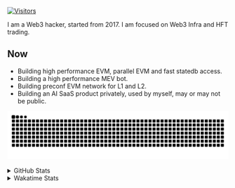 <!-- markdownlint-disable MD041 MD010 MD033 -->
[![Visitors](https://api.visitorbadge.io/api/daily?path=Akagi201%2FAkagi201&label=Visitors%20Today&countColor=%2337d67a)](https://visitorbadge.io/status?path=Akagi201%2FAkagi201)

I am a Web3 hacker, started from 2017. I am focused on Web3 Infra and HFT trading.

## Now

* Building high performance EVM, parallel EVM and fast statedb access.
* Building a high performance MEV bot.
* Building preconf EVM network for L1 and L2.
* Building an AI SaaS product privately, used by myself, may or may not be public.

[![github contribution grid snake animation](https://raw.githubusercontent.com/Akagi201/Akagi201/output/github-contribution-grid-snake.svg#gh-light-mode-only)](https://github.com/Akagi201)

<details>
<summary>GitHub Stats</summary>
  <a href="https://github.com/Akagi201"><img alt="Profile Detail" src="https://raw.githubusercontent.com/Akagi201/Akagi201/master/profile-summary-card-output/dracula/0-profile-details.svg" /></a>
  <a href="https://github.com/Akagi201"><img alt="Github Stats" src="https://raw.githubusercontent.com/Akagi201/Akagi201/master/profile-summary-card-output/dracula/3-stats.svg" /></a>
  <a href="https://github.com/Akagi201"><img alt="Lang By Commits" src="https://raw.githubusercontent.com/Akagi201/Akagi201/master/profile-summary-card-output/dracula/2-most-commit-language.svg" /></a>
</details>

<details>
<summary>Wakatime Stats</summary>
<br>

<!--START_SECTION:waka-->

```txt
From: 25 September 2024 - To: 02 October 2024

Total Time: 43 hrs 43 mins

Other        21 hrs 53 mins  ████████████▓░░░░░░░░░░░░   50.08 %
Rust         12 hrs 58 mins  ███████▒░░░░░░░░░░░░░░░░░   29.68 %
Shell        3 hrs 30 mins   ██░░░░░░░░░░░░░░░░░░░░░░░   08.02 %
sh           1 hr 33 mins    █░░░░░░░░░░░░░░░░░░░░░░░░   03.55 %
Go           1 hr 23 mins    ▓░░░░░░░░░░░░░░░░░░░░░░░░   03.18 %
TypeScript   34 mins         ▒░░░░░░░░░░░░░░░░░░░░░░░░   01.30 %
TOML         29 mins         ▒░░░░░░░░░░░░░░░░░░░░░░░░   01.11 %
Markdown     24 mins         ▒░░░░░░░░░░░░░░░░░░░░░░░░   00.92 %
Makefile     16 mins         ░░░░░░░░░░░░░░░░░░░░░░░░░   00.62 %
YAML         13 mins         ░░░░░░░░░░░░░░░░░░░░░░░░░   00.52 %
```

<!--END_SECTION:waka-->

</details>
